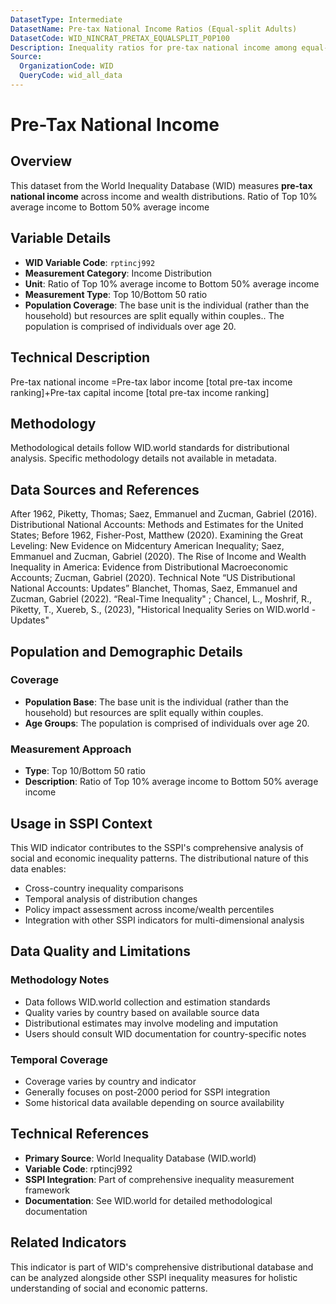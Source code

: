 ```yaml
---
DatasetType: Intermediate
DatasetName: Pre-tax National Income Ratios (Equal-split Adults)
DatasetCode: WID_NINCRAT_PRETAX_EQUALSPLIT_P0P100
Description: Inequality ratios for pre-tax national income among equal-split adults, typically measuring the ratio of top 10% average income to bottom 50% average income. Resources are split equally within couples while the base unit remains the individual. Pre-tax national income is the sum of all pre-tax personal income flows accruing to labor and capital, before taxes and transfers but after pension operations.
Source:
  OrganizationCode: WID
  QueryCode: wid_all_data
---
```

# Pre-Tax National Income

## Overview

This dataset from the World Inequality Database (WID) measures **pre-tax national income** across income and wealth distributions. Ratio of Top 10% average income to Bottom 50% average income

## Variable Details

- **WID Variable Code**: `rptincj992`
- **Measurement Category**: Income Distribution
- **Unit**: Ratio of Top 10% average income to Bottom 50% average income
- **Measurement Type**: Top 10/Bottom 50 ratio
- **Population Coverage**: The base unit is the individual (rather than the household) but resources are split equally within couples.. The population is comprised of individuals over age 20.

## Technical Description

Pre-tax national income =Pre-tax labor income [total pre-tax income ranking]+Pre-tax capital income [total pre-tax income ranking]

## Methodology

Methodological details follow WID.world standards for distributional analysis. Specific methodology details not available in metadata.

## Data Sources and References

After 1962, Piketty, Thomas; Saez, Emmanuel and Zucman, Gabriel (2016). Distributional National Accounts: Methods and Estimates for the United States; Before 1962, Fisher-Post, Matthew (2020). Examining the Great Leveling: New Evidence on Midcentury American Inequality; Saez, Emmanuel and Zucman, Gabriel (2020). The Rise of Income and Wealth Inequality in America: Evidence from Distributional Macroeconomic Accounts; Zucman, Gabriel (2020). Technical Note “US Distributional National Accounts: Updates” Blanchet, Thomas, Saez, Emmanuel and Zucman, Gabriel (2022). “Real-Time Inequality" ; Chancel, L., Moshrif, R., Piketty, T., Xuereb, S., (2023), "Historical Inequality Series on WID.world - Updates"

## Population and Demographic Details

### Coverage
- **Population Base**: The base unit is the individual (rather than the household) but resources are split equally within couples.
- **Age Groups**: The population is comprised of individuals over age 20.

### Measurement Approach
- **Type**: Top 10/Bottom 50 ratio
- **Description**: Ratio of Top 10% average income to Bottom 50% average income

## Usage in SSPI Context

This WID indicator contributes to the SSPI's comprehensive analysis of social and economic inequality patterns. The distributional nature of this data enables:

- Cross-country inequality comparisons
- Temporal analysis of distribution changes
- Policy impact assessment across income/wealth percentiles
- Integration with other SSPI indicators for multi-dimensional analysis

## Data Quality and Limitations

### Methodology Notes
- Data follows WID.world collection and estimation standards
- Quality varies by country based on available source data
- Distributional estimates may involve modeling and imputation
- Users should consult WID documentation for country-specific notes

### Temporal Coverage
- Coverage varies by country and indicator
- Generally focuses on post-2000 period for SSPI integration
- Some historical data available depending on source availability

## Technical References

- **Primary Source**: World Inequality Database (WID.world)
- **Variable Code**: rptincj992
- **SSPI Integration**: Part of comprehensive inequality measurement framework
- **Documentation**: See WID.world for detailed methodological documentation

## Related Indicators

This indicator is part of WID's comprehensive distributional database and can be analyzed alongside other SSPI inequality measures for holistic understanding of social and economic patterns.